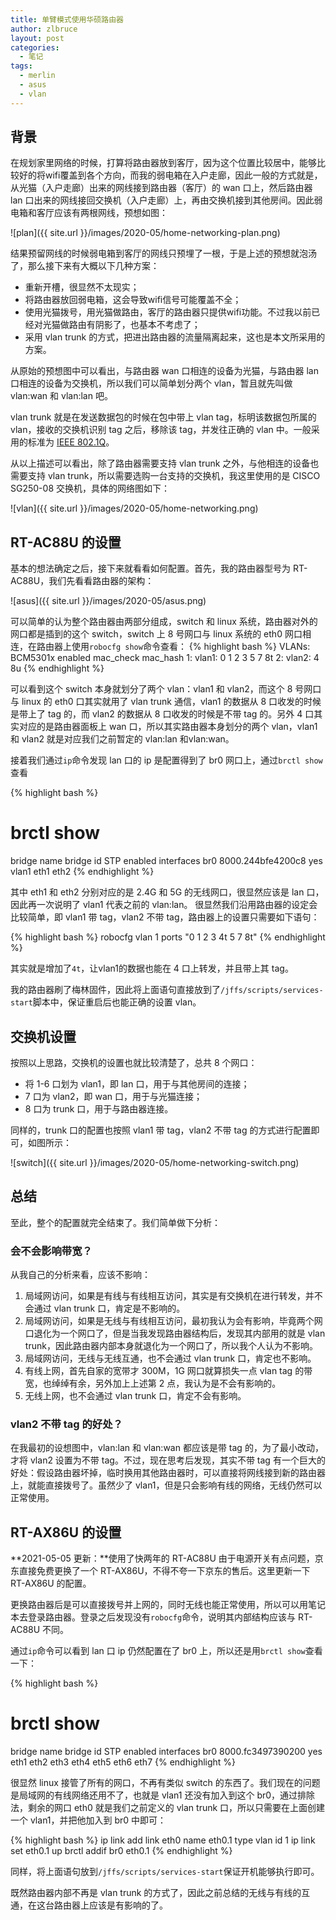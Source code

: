 ```yaml
---
title: 单臂模式使用华硕路由器
author: zlbruce
layout: post
categories:
  - 笔记
tags:
  - merlin
  - asus
  - vlan
---
```

## 背景
在规划家里网络的时候，打算将路由器放到客厅，因为这个位置比较居中，能够比较好的将wifi覆盖到各个方向，而我的弱电箱在入户走廊，因此一般的方式就是，从光猫（入户走廊）出来的网线接到路由器（客厅）的 wan 口上，然后路由器 lan 口出来的网线接回交换机（入户走廊）上，再由交换机接到其他房间。因此弱电箱和客厅应该有两根网线，预想如图：

![plan]({{ site.url }}/images/2020-05/home-networking-plan.png)

结果预留网线的时候弱电箱到客厅的网线只预埋了一根，于是上述的预想就泡汤了，那么接下来有大概以下几种方案：
* 重新开槽，很显然不太现实；
* 将路由器放回弱电箱，这会导致wifi信号可能覆盖不全；
* 使用光猫拨号，用光猫做路由，客厅的路由器只提供wifi功能。不过我以前已经对光猫做路由有阴影了，也基本不考虑了；
* 采用 vlan trunk 的方式，把进出路由器的流量隔离起来，这也是本文所采用的方案。

从原始的预想图中可以看出，与路由器 wan 口相连的设备为光猫，与路由器 lan 口相连的设备为交换机，所以我们可以简单划分两个 vlan，暂且就先叫做 vlan:wan 和 vlan:lan 吧。

vlan trunk 就是在发送数据包的时候在包中带上 vlan tag，标明该数据包所属的 vlan，接收的交换机识别 tag 之后，移除该 tag，并发往正确的 vlan 中。一般采用的标准为 [IEEE 802.1Q][1]。

从以上描述可以看出，除了路由器需要支持 vlan trunk 之外，与他相连的设备也需要支持 vlan trunk，所以需要选购一台支持的交换机，我这里使用的是 CISCO SG250-08 交换机，具体的网络图如下：

![vlan]({{ site.url }}/images/2020-05/home-networking.png)

## RT-AC88U 的设置
基本的想法确定之后，接下来就看看如何配置。首先，我的路由器型号为 RT-AC88U，我们先看看路由器的架构：

![asus]({{ site.url }}/images/2020-05/asus.png)

可以简单的认为整个路由器由两部分组成，switch 和 linux 系统，路由器对外的网口都是插到的这个 switch，switch 上 8 号网口与 linux 系统的 eth0 网口相连，在路由器上使用`robocfg show`命令查看：
{% highlight bash %}
VLANs: BCM5301x enabled mac_check mac_hash
   1: vlan1: 0 1 2 3 5 7 8t
   2: vlan2: 4 8u
{% endhighlight %}

可以看到这个 switch 本身就划分了两个 vlan：vlan1 和 vlan2，而这个 8 号网口与 linux 的 eth0 口其实就用了 vlan trunk 通信，vlan1 的数据从 8 口收发的时候是带上了 tag 的，而 vlan2 的数据从 8 口收发的时候是不带 tag 的。另外 4 口其实对应的是路由器面板上 wan 口，所以其实路由器本身划分的两个 vlan，vlan1 和 vlan2 就是对应我们之前暂定的 vlan:lan 和vlan:wan。

接着我们通过`ip`命令发现 lan 口的 ip 是配置得到了 br0 网口上，通过`brctl show`查看

{% highlight bash %}
# brctl show
bridge name     bridge id               STP enabled     interfaces
br0             8000.244bfe4200c8       yes             vlan1
                                                        eth1
                                                        eth2
{% endhighlight %}

其中 eth1 和 eth2 分别对应的是 2.4G 和 5G 的无线网口，很显然应该是 lan 口，因此再一次说明了 vlan1 代表之前的 vlan:lan。
很显然我们沿用路由器的设定会比较简单，即 vlan1 带 tag，vlan2 不带 tag，路由器上的设置只需要如下语句：

{% highlight bash %}
robocfg vlan 1 ports "0 1 2 3 4t 5 7 8t"
{% endhighlight %}

其实就是增加了`4t`，让vlan1的数据也能在 4 口上转发，并且带上其 tag。

我的路由器刷了梅林固件，因此将上面语句直接放到了`/jffs/scripts/services-start`脚本中，保证重启后也能正确的设置 vlan。

## 交换机设置
按照以上思路，交换机的设置也就比较清楚了，总共 8 个网口：
* 将 1-6 口划为 vlan1，即 lan 口，用于与其他房间的连接；
* 7 口为 vlan2，即 wan 口，用于与光猫连接；
* 8 口为 trunk 口，用于与路由器连接。

同样的，trunk 口的配置也按照 vlan1 带 tag，vlan2 不带 tag 的方式进行配置即可，如图所示：

![switch]({{ site.url }}/images/2020-05/home-networking-switch.png)

## 总结
至此，整个的配置就完全结束了。我们简单做下分析：

### 会不会影响带宽？
从我自己的分析来看，应该不影响：
1. 局域网访问，如果是有线与有线相互访问，其实是有交换机在进行转发，并不会通过 vlan trunk 口，肯定是不影响的。
2. 局域网访问，如果是无线与有线相互访问，最初我认为会有影响，毕竟两个网口退化为一个网口了，但是当我发现路由器结构后，发现其内部用的就是 vlan trunk，因此路由器内部本身就退化为一个网口了，所以我个人认为不影响。
3. 局域网访问，无线与无线互通，也不会通过 vlan trunk 口，肯定也不影响。
4. 有线上网，首先自家的宽带才 300M，1G 网口就算损失一点 vlan tag 的带宽，也绰绰有余，另外加上上述第 2 点，我认为是不会有影响的。
5. 无线上网，也不会通过 vlan trunk 口，肯定不会有影响。

### vlan2 不带 tag 的好处？
在我最初的设想图中，vlan:lan 和 vlan:wan 都应该是带 tag 的，为了最小改动，才将 vlan2 设置为不带 tag。不过，现在思考后发现，其实不带 tag 有一个巨大的好处：假设路由器坏掉，临时换用其他路由器时，可以直接将网线接到新的路由器上，就能直接拨号了。虽然少了 vlan1，但是只会影响有线的网络，无线仍然可以正常使用。

## RT-AX86U 的设置
**2021-05-05 更新：**使用了快两年的 RT-AC88U 由于电源开关有点问题，京东直接免费更换了一个 RT-AX86U，不得不夸一下京东的售后。这里更新一下 RT-AX86U 的配置。

更换路由器后是可以直接拨号并上网的，同时无线也能正常使用，所以可以用笔记本去登录路由器。登录之后发现没有`robocfg`命令，说明其内部结构应该与 RT-AC88U 不同。

通过`ip`命令可以看到 lan 口 ip 仍然配置在了 br0 上，所以还是用`brctl show`查看一下：

{% highlight bash %}
# brctl show
bridge name     bridge id               STP enabled     interfaces
br0             8000.fc3497390200       yes             eth1
                                                        eth2
                                                        eth3
                                                        eth4
                                                        eth5
                                                        eth6
                                                        eth7
{% endhighlight %}

很显然 linux 接管了所有的网口，不再有类似 switch 的东西了。我们现在的问题是局域网的有线网络还用不了，也就是 vlan1 还没有加入到这个 br0，通过排除法，剩余的网口 eth0 就是我们之前定义的 vlan trunk 口，所以只需要在上面创建一个 vlan1，并把他加入到 br0 中即可：

{% highlight bash %}
ip link add link eth0 name eth0.1 type vlan id 1
ip link set eth0.1 up
brctl addif br0 eth0.1
{% endhighlight %}

同样，将上面语句放到`/jffs/scripts/services-start`保证开机能够执行即可。

既然路由器内部不再是 vlan trunk 的方式了，因此之前总结的无线与有线的互通，在这台路由器上应该是有影响的了。

 [1]: https://en.wikipedia.org/wiki/IEEE_802.1Q "IEEE 802.1Q"
